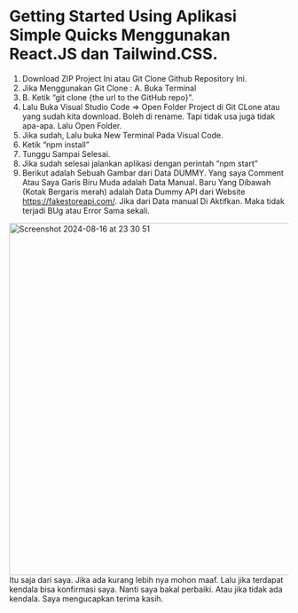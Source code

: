 # Getting Started Using Aplikasi Simple Quicks Menggunakan React.JS dan Tailwind.CSS.

1. Download ZIP Project Ini atau Git Clone Github Repository Ini.
2. Jika Menggunakan Git Clone : A. Buka Terminal
3. B. Ketik “git clone {the url to the GitHub repo}”.
4. Lalu Buka Visual Studio Code  => Open Folder Project di Git CLone atau yang sudah kita download. Boleh di rename. Tapi tidak usa juga tidak apa-apa. Lalu Open Folder. 
5. Jika sudah, Lalu buka New Terminal Pada Visual Code. 
6. Ketik “npm install”
7. Tunggu Sampai Selesai.
8. Jika sudah selesai jalankan aplikasi dengan perintah “npm start”
9. Berikut adalah Sebuah Gambar dari Data DUMMY. Yang saya Comment Atau Saya Garis Biru Muda adalah Data Manual. Baru Yang Dibawah (Kotak Bergaris merah) adalah Data Dummy API dari Website https://fakestoreapi.com/. Jika dari Data manual Di Aktifkan. Maka tidak terjadi BUg atau Error Sama sekali.
<img width="635" alt="Screenshot 2024-08-16 at 23 30 51" src="https://github.com/user-attachments/assets/70a5e051-bc9e-4531-bb35-490efdba8911">
Itu saja dari saya. Jika ada kurang lebih nya mohon maaf. Lalu jika terdapat kendala bisa konfirmasi saya. Nanti saya bakal perbaiki. Atau jika tidak ada kendala. Saya mengucapkan terima kasih.

